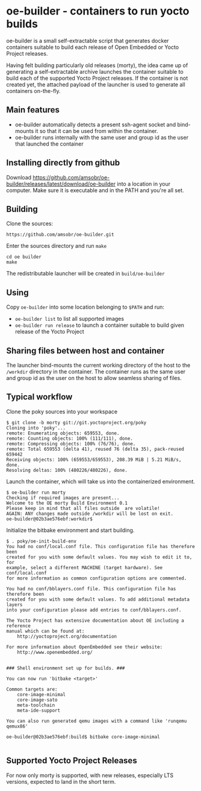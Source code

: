 # oe-builder - containers to run yocto builds

oe-builder is a small self-extractable script that generates docker containers
suitable to build each release of Open Embedded or Yocto Project releases.

Having felt building particularly old releases (morty), the idea came up of
generating a self-extractable archive launches the container suitable to build
each of the supported Yocto Project releases. If the container is not created
yet, the attached payload of the launcher is used to generate all containers
on-the-fly.

## Main features

* oe-builder automatically detects a present ssh-agent socket and bind-mounts it
  so that it can be used from within the container.
* oe-builder runs internally with the same user and group id as the user that
  launched the container


## Installing directly from github

Download https://github.com/amsobr/oe-builder/releases/latest/download/oe-builder
into a location in your computer. Make sure it is executable and in the PATH and
you're all set.

## Building

Clone the sources:

```
https://github.com/amsobr/oe-builder.git
```

Enter the sources directory and run `make`
```
cd oe builder
make
```

The redistributable launcher will be created in `build/oe-builder`


## Using

Copy `oe-builder` into some location belonging to `$PATH` and run:

* `oe-builder list` to list all supported images
* `oe-builder run release` to launch a container suitable to build given release
  of the Yocto Project


## Sharing files between host and container

The launcher bind-mounts the current working directory of the host to the
`/workdir` directory in the container. The container runs as the same user and
group id as the user on the host to allow seamless sharing of files.

## Typical workflow

Clone the poky sources into your workspace
```
$ git clone -b morty git://git.yoctoproject.org/poky
Cloning into 'poky'...
remote: Enumerating objects: 659553, done.
remote: Counting objects: 100% (111/111), done.
remote: Compressing objects: 100% (76/76), done.
remote: Total 659553 (delta 41), reused 76 (delta 35), pack-reused 659442
Receiving objects: 100% (659553/659553), 208.39 MiB | 5.21 MiB/s, done.
Resolving deltas: 100% (480226/480226), done.

```

Launch the container, which will take us into the containerized environment.

```
$ oe-builder run morty
Checking if required images are present...
Welcome to the OE morty Build Environment 0.1
Please keep in mind that all files outside  are volatile!
AGAIN: ANY changes made outside /workdir will be lost on exit.
oe-builder@02b3ae576ebf:workdir$
```

Initialize the bitbake environment and start building.

```
$ . poky/oe-init-build-env
You had no conf/local.conf file. This configuration file has therefore been
created for you with some default values. You may wish to edit it to, for
example, select a different MACHINE (target hardware). See conf/local.conf
for more information as common configuration options are commented.

You had no conf/bblayers.conf file. This configuration file has therefore been
created for you with some default values. To add additional metadata layers
into your configuration please add entries to conf/bblayers.conf.

The Yocto Project has extensive documentation about OE including a reference
manual which can be found at:
    http://yoctoproject.org/documentation

For more information about OpenEmbedded see their website:
    http://www.openembedded.org/


### Shell environment set up for builds. ###

You can now run 'bitbake <target>'

Common targets are:
    core-image-minimal
    core-image-sato
    meta-toolchain
    meta-ide-support

You can also run generated qemu images with a command like 'runqemu qemux86'

oe-builder@02b3ae576ebf:build$ bitbake core-image-minimal


```


## Supported Yocto Project Releases

For now only morty is supported, with new releases, especially LTS versions,
expected to land in the short term.

